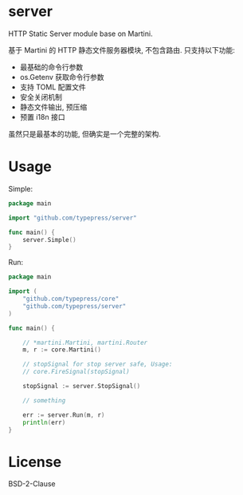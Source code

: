 # server

HTTP Static Server module base on Martini.

基于 Martini 的 HTTP 静态文件服务器模块, 不包含路由. 只支持以下功能:

 - 最基础的命令行参数
 - os.Getenv 获取命令行参数
 - 支持 TOML 配置文件
 - 安全关闭机制
 - 静态文件输出, 预压缩
 - 预置 i18n 接口

虽然只是最基本的功能, 但确实是一个完整的架构.

# Usage

Simple:

```go
package main

import "github.com/typepress/server"

func main() {
	server.Simple()
}

```

Run:

```go
package main

import (
	"github.com/typepress/core"
	"github.com/typepress/server"
)

func main() {

	// *martini.Martini, martini.Router
	m, r := core.Martini()

	// stopSignal for stop server safe, Usage:
	// core.FireSignal(stopSignal)

	stopSignal := server.StopSignal()

	// something

	err := server.Run(m, r)
	println(err)
}
```

License
=======
BSD-2-Clause